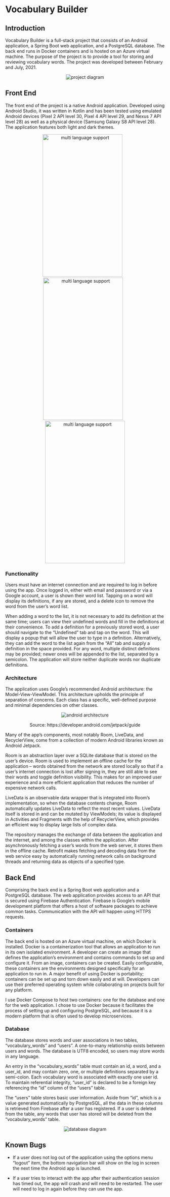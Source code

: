 # **Vocabulary Builder**


## Introduction 

Vocabulary Builder is a full-stack project that consists of an Android application, a Spring Boot web application, and a PostgreSQL database. The back end runs in Docker containers and is hosted on an Azure virtual machine. The purpose of the project is to provide a tool for storing and reviewing vocabulary words. The project was developed between February and July, 2021. 

<p align="center">
  <img src="./images/project-diagram.png" alt="project diagram">
</p>


## Front End  

The front end of the project is a native Android application. Developed using Android Studio, it was written in Kotlin and has been tested using emulated Android devices (Pixel 2 API level 30, Pixel 4 API level 29, and Nexus 7 API level 28) as well as a physical device (Samsung Galaxy S8 API level 28). The application features both light and dark themes. 

<p align="center">
  <img src="./images/multi-lang.png" alt="multi language support" width="252" height="448"> &nbsp;&nbsp;&nbsp;
  <img src="./images/mandarin-word-definition-dark.png" alt="multi language support" width="252" height="448">&nbsp;&nbsp;&nbsp;
  <img src="./images/enter-word-definition.png" alt="multi language support" width="252" height="448">
</p>

### Functionality 

Users must have an internet connection and are required to log in before using the app. Once logged in, either with email and password or via a Google account, a user is shown their word list. Tapping on a word will display its definitions, if any are stored, and a delete icon to remove the word from the user’s word list.  

When adding a word to the list, it is not necessary to add its definition at the same time; users can view their undefined words and fill in the definitions at their convenience. To add a definition for a previously stored word, a user should navigate to the “Undefined” tab and tap on the word. This will display a popup that will allow the user to type in a definition. Alternatively, they can add the word to the list again from the “All” tab and supply a definition in the space provided. For any word, multiple distinct definitions may be provided; newer ones will be appended to the list, separated by a semicolon. The application will store neither duplicate words nor duplicate definitions. 

 

### Architecture 

The application uses Google’s recommended Android architecture: the Model-View-ViewModel. This architecture upholds the principle of separation of concerns. Each class has a specific, well-defined purpose and minimal dependencies on other classes.  

<p align="center">
  <img src="./images/android-architecture.png" alt="android architecture">
  <p align="center">Source: https://developer.android.com/jetpack/guide</p>
</p>
 

Many of the app’s components, most notably Room, LiveData, and RecyclerView, come from a collection of modern Android libraries known as Android Jetpack. 

Room is an abstraction layer over a SQLite database that is stored on the user’s device. Room is used to implement an offline cache for the application – words obtained from the network are stored locally so that if a user’s internet connection is lost after signing in, they are still able to see their words and toggle definition visibility. This makes for an improved user experience and a more efficient application that reduces the number of expensive network calls.  

LiveData is an observable data wrapper that is integrated into Room’s implementation, so when the database contents change, Room automatically updates LiveData to reflect the most recent values. LiveData itself is stored in and can be mutated by ViewModels; its value is displayed in Activities and Fragments with the help of RecyclerView, which provides an efficient way to display large lists of complex data.  

The repository manages the exchange of data between the application and the internet, and among the classes within the application. After asynchronously fetching a user’s words from the web server, it stores them in the offline cache. Retrofit makes fetching and decoding data from the web service easy by automatically running network calls on background threads and returning data as objects of a specified type. 


## Back End 

Comprising the back end is a Spring Boot web application and a PostgreSQL database. The web application provides access to an API that is secured using Firebase Authentication. Firebase is Google’s mobile development platform that offers a host of software packages to achieve common tasks. Communication with the API will happen using HTTPS requests.  

 

### Containers 

The back end is hosted on an Azure virtual machine, on which Docker is installed. Docker is a containerization tool that allows an application to run in its own isolated environment. A developer can create an image that defines the application’s environment and contains commands to set up and configure it. From an image, containers can be created. Easily configurable, these containers are the environments designed specifically for an application to run in. A major benefit of using Docker is portability; containers can be set up and torn down easily and at will. Developers can use their preferred operating system while collaborating on projects built for any platform. 

I use Docker Compose to host two containers: one for the database and one for the web application. I chose to use Docker because it facilitates the process of setting up and configuring PostgreSQL, and because it is a modern platform that is often used to develop microservices. 

 

### Database 

The database stores words and user associations in two tables, “vocabulary_words” and “users”. A one-to-many relationship exists between users and words. The database is UTF8 encoded, so users may store words in any language. 

An entry in the “vocabulary_words” table must contain an id, a word, and a user_id, and may contain zero, one, or multiple definitions separated by a semi-colon. Each vocabulary word is associated with exactly one user id. To maintain referential integrity, “user_id” is declared to be a foreign key referencing the “id” column of the “users” table. 

The “users” table stores basic user information. Aside from “id”, which is a value generated automatically by PostgreSQL, all the data in these columns is retrieved from Firebase after a user has registered. If a user is deleted from the table, any words that user has stored will be deleted from the “vocabulary_words” table. 

<p align="center">
  <img src="./images/db-diagram.png" alt="database diagram">
</p>


## Known Bugs 

- If a user does not log out of the application using the options menu “logout” item, the bottom navigation bar will show on the log in screen the next time the Android app is launched. 

- If a user tries to interact with the app after their authentication session has timed out, the app will crash and will need to be restarted. The user will need to log in again before they can use the app. 
